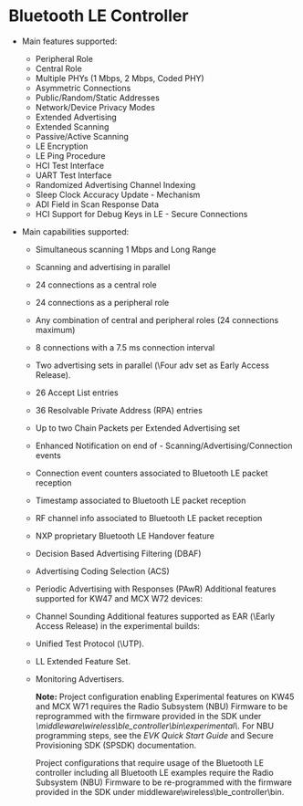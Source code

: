 # Bluetooth LE Controller

-   Main features supported:

    -   Peripheral Role
    -   Central Role
    -   Multiple PHYs \(1 Mbps, 2 Mbps, Coded PHY\)
    -   Asymmetric Connections
    -   Public/Random/Static Addresses
    -   Network/Device Privacy Modes
    -   Extended Advertising
    -   Extended Scanning
    -   Passive/Active Scanning
    -   LE Encryption
    -   LE Ping Procedure
    -   HCI Test Interface
    -   UART Test Interface
    -   Randomized Advertising Channel Indexing
    -   Sleep Clock Accuracy Update - Mechanism
    -   ADI Field in Scan Response Data
    -   HCI Support for Debug Keys in LE - Secure Connections
-   Main capabilities supported:

    -   Simultaneous scanning 1 Mbps and Long Range
    -   Scanning and advertising in parallel
    -   24 connections as a central role
    -   24 connections as a peripheral role
    -   Any combination of central and peripheral roles \(24 connections maximum\)
    -   8 connections with a 7.5 ms connection interval
    -   Two advertising sets in parallel (\Four adv set as Early Access Release\).
    -   26 Accept List entries
    -   36 Resolvable Private Address \(RPA\) entries
    -   Up to two Chain Packets per Extended Advertising set
    -   Enhanced Notification on end of - Scanning/Advertising/Connection events
    -   Connection event counters associated to Bluetooth LE packet reception
    -   Timestamp associated to Bluetooth LE packet reception
    -   RF channel info associated to Bluetooth LE packet reception
    -   NXP proprietary Bluetooth LE Handover feature
    -   Decision Based Advertising Filtering \(DBAF\)
    -   Advertising Coding Selection \(ACS\)
    -   Periodic Advertising with Responses \(PAwR\)
    Additional features supported for KW47 and MCX W72 devices:
    -   Channel Sounding
    Additional features supported as EAR (\Early Access Release\) in the experimental builds:
    -   Unified Test Protocol  (\UTP\).
    -   LL Extended Feature Set.
    -   Monitoring Advertisers.

        
        **Note:**
        Project configuration enabling Experimental features on KW45 and MCX W71 requires the Radio Subsystem \(NBU\) 
        Firmware to be reprogrammed with the firmware provided in the SDK under *\\middleware\\wireless\\ble\_controller\\bin\\experimental\\*.
        For NBU programming steps, see the *EVK Quick Start Guide* and Secure Provisioning SDK \(SPSDK\) documentation.

        Project configurations that require usage of the Bluetooth LE controller including all Bluetooth LE examples require the Radio Subsystem \(NBU\) Firmware to be re-programmed with the firmware provided in the SDK under middleware\\wireless\\ble\_controller\\bin.


